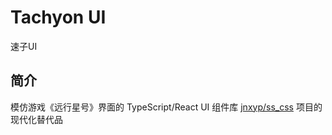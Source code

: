 # Tachyon UI
速子UI

## 简介
模仿游戏《远行星号》界面的 TypeScript/React UI 组件库
[jnxyp/ss_css](https://github.com/jnxyp/ss_css) 项目的现代化替代品
